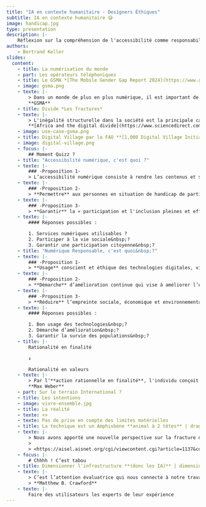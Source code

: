 ```yaml
---
title: "IA en contexte humanitaire - Designers Éthiques"
subtitle: IA en contexte humanitaire 😅
image: handicap.jpg
type: presentation
description: |-
    Réflexion sur la compréhension de l'accessibilité comme responsabilité au regard d'autres activités ou domaines.
authors:
    - Bertrand Keller
slides:
  content:
    - title: La numérisation du monde
    - part: Les opérateurs téléphoniques
    - title: Le GSMA *[The Mobile Gender Gap Report 2024](https://www.gsma.com/r/wp-content/uploads/2024/05/The-Mobile-Gender-Gap-Report-2024.pdf)*
    - image: gsma.png
    - texte: |-
        > Dans un monde de plus en plus numérique, il est important de veiller à ce que les femmes et les hommes puissent non seulement d'adopter l'internet mobile, mais aussi de l'utiliser régulièrement et pour une gamme variée de cas d'utilisation qui répondent à leurs besoins.
        **GSMA**
    - title: Divide *Les fractures*
    - texte: |-
        > L'inégalité structurelle dans la société est la principale cause des différents types de fracture numérique, tels que la fracture mondiale, la fracture entre les sexes, la fracture éthique, la fracture entre les âges, la fracture entre les revenus, la fracture éducative et la fracture entre les sexes.
        **[Africa and the digital divide](https://www.sciencedirect.com/science/article/abs/pii/S0736585306000359)**
    - image: use-case-gsma.png
    - title: Digital Village par la FAO **[1,000 Digital Village Initiative](https://openknowledge.fao.org/server/api/core/bitstreams/a86d257f-8d27-4091-bf34-dd40bdedc040/content)** | fao.jpg
    - image: digital-village.png
    - focus: |-
        ## Moment Quizz ?
    - title: "Accessibilité numérique, c'est quoi ?"
    - texte: |-
        ### -Proposition 1-
        > L’accessibilité numérique consiste à rendre les contenus et services numériques **compréhensibles et utilisables** par les personnes en situation de handicap.
    - texte: |-
        ### -Proposition 2-
        > **Permettre** aux personnes en situation de handicap de participer à la vie sociale et culturelle et à des activités économiques
    - texte: |-
        ### -Proposition 3-
        > **Garantir** la « participation et l'inclusion pleines et effectives dans la société » (*Convention Relative aux Droits des Personnes Handicapées*)
    - texte: |-
        #### Réponses possibles :

        1. Services numériques utilisables ?
        2. Participer à la vie sociale&nbsp;?
        3. Garantir une participation citoyenne&nbsp;?
    - title: "Numérique Responsable, c'est quoi&nbsp;?"
    - texte: |-
        ### -Proposition 1-
        > **Usage** conscient et éthique des technologies digitales, visant à minimiser leur impact environnemental et social.
    - texte: |-
        ### -Proposition 2-
        > **Démarche** d’amélioration continue qui vise à améliorer l’empreinte écologique et sociale du numérique.
    - texte: |-
        ### -Proposition 3-
        > **Réduire** l’empreinte sociale, économique et environnementale du numérique. Il aborde donc les 3 piliers du développement durable :  *People, Planet, ~~Profits~~&nbsp;Prosperity*.
    - texte: |-
        #### Réponses possibles :

        1. Bon usage des technologies&nbsp;?
        2. Démarche d’amélioration&nbsp;?
        3. Garantir la survie des populations&nbsp;?
    - title: |-
        Rationalité en finalité

        ↕️

        Rationalité en valeurs
    - texte: |-
        > Par l'**action rationnelle en finalité**, l'individu conçoit un but et recherche ensuite les moyens permettant de l'atteindre. L'**action rationnelle en valeurs** quant à elle, repose sur l'adéquation entre l'acte de l'individu et les valeurs auxquelles il adhère.
        **Max Weber**
    - part: Sur le terrain International ?
    - title: Les intentions
    - image: vivre-ensemble.jpg
    - title: La réalité
    - texte: <>
    - texte: Pas de prise en compte des limites matérielles
    - title: La technique est un Amphisbène **animal à 2 têtes** | dragon.png
    - texte: |-
        > Nous avons apporté une nouvelle perspective sur la fracture numérique en montrant que le véritable problème à résoudre concerne la fracture entre l'approche **sociocentrique** du développement à l'échelle humaine et l'approche **technocentrique** de la fourniture des TIC et de l'accès à ces dernières.
        >
        > <https://aisel.aisnet.org/cgi/viewcontent.cgi?article=1137&context=ecis2004>
    - focus: |-
        # Chhhh ! C’est tabou
    - title: Dimensionner l’infrastructure **(donc les IA)** | dimensionner.jpg
    - texte: |-
        > C’est l’attention évaluatrice qui nous connecte à notre travail en tant qu'êtres humains authentiques. L’épanouissement passe par la confrontation avec le réel.
        > **Matthew B. Crawford**
    - texte: |-
        Faire des utilisateurs les experts de leur expérience
---
```

